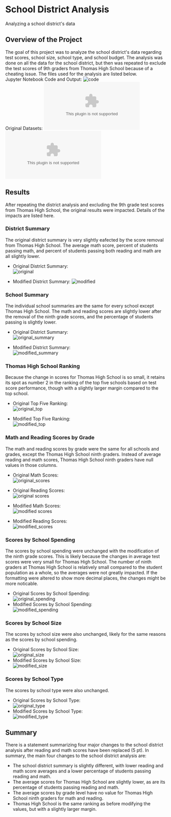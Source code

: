 # School District Analysis
Analyzing a school district's data
## Overview of the Project
The goal of this project was to analyze the school district's data regarding test scores, school size, school type, and school budget. The analysis was done on all the data for the school district, but then was repeated to exclude the test scores of 9th graders from Thomas High School because of a cheating issue. The files used for the analysis are listed below.  
Jupyter Notebook Code and Output: ![code](PyCitySchools_Challenge.ipynb)  
Original Datasets: ![data1](Resources/schools_complete.csv)  
![data2](Resources/students_complete.csv)  
## Results
After repeating the district analysis and excluding the 9th grade test scores from Thomas High School, the original results were impacted. Details of the impacts are listed here. 
### District Summary
The original district summary is very slightly eafected by the score removal from Thomas High School. The average math score, percent of students passing math, and percent of students passing both reading and math are all slightly lower.  
  * Original District Summary:  
  ![original](Images/district_summary_original.png)  
  
  * Modified District Summary:
  ![modified](Images/district_summary_modified.png)
  
### School Summary  
The individual school summaries are the same for every school except Thomas High School. The math and reading scores are slightly lower after the removal of the ninth grade scores, and the percentage of students passing is slightly lower.   
  * Original District Summary:  
  ![orignal_summary](Images/school_summary_original.png)  

  * Modified District Summary:  
  ![modified_summary](Images/school_summary_modified.png)

### Thomas High School Ranking  
Because the change in scores for Thomas High School is so small, it retains its spot as number 2 in the ranking of the top five schools based on test score performance, though with a slightly larger margin compared to the top school. 
  * Original Top Five Ranking:  
  ![original_top](Images/top_schools_original.png)   

  * Modified Top Five Ranking:  
  ![modified_top](Images/top_schools_modified.png)  
  
### Math and Reading Scores by Grade  
The math and reading scores by grade were the same for all schools and grades, except the Thomas High School ninth graders. Instead of average reading and math scores, Thomas High School ninth graders have null values in those columns.  
  * Original Math Scores:  
  ![original_scores](Images/math_grade_original.png)  
  * Original Reading Scores:  
  ![original scores](Images/reading_grade_original.png)  

  * Modified Math Scores:  
  ![modified scores](Images/math_grade_modified.png)  
  * Modified Reading Scores:  
  ![modified_scores](Images/reading_grade_modified.png)  

### Scores by School Spending   
The scores by school spending were unchanged with the modification of the ninth grade scores. This is likely because the changes in average test scores were very small for Thomas High School. The number of ninth graders at Thomas High School is relatively small compared to the student population as a whole, so the averages were not greatly impacted. If the formatting were altered to show more decimal places, the changes might be more noticable.  
  * Original Scores by School Spending:  
  ![original_spending](Images/spending_original.png)  
  * Modified Scores by School Spending:  
  ![modified_spending](Images/spending_modifed.png)  

### Scores by School Size  
The scores by school size were also unchanged, likely for the same reasons as the scores by school spending.  
  * Original Scores by School Size:  
  ![original_size](Images/size_summary_original.png)  
  * Modified Scores by School Size:  
  ![modified_size](Images/size_summary_modified.png)  

### Scores by School Type  
The scores by school type were also unchanged.  
  * Original Scores by School Type:  
  ![original_type](Images/type_summary_original.png)  
  * Modified Scores by School Type:  
  ![modified_type](Images/type_summary_modifed.png)  


## Summary
There is a statement summarizing four major changes to the school district analysis after reading and math scores have been replaced (5 pt).
In summary, the main four changes to the school district analysis are: 
* The school district summary is slightly different, with lower reading and math score averages and a lower percentage of students passing reading and math. 
* The average scores for Thomas High School are slightly lower, as are its percentage of students passing reading and math. 
* The average scores by grade level have no value for Thomas High School ninth graders for math and reading. 
* Thomas High School is the same ranking as before modifying the values, but with a slightly larger margin. 


